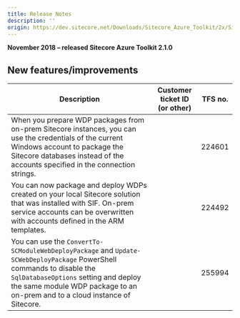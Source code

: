 ```yaml
---
title: Release Notes
description: ''
origin: https://dev.sitecore.net/Downloads/Sitecore_Azure_Toolkit/2x/Sitecore_Azure_Toolkit_210/Release_Notes
---
```


**November 2018 – released Sitecore Azure Toolkit 2.1.0**

## New features/improvements

 | Description | Customer ticket ID (or other) | TFS no. |
 | --- | --- | --- |
 | ​​​​When you prepare WDP packages from on-prem Sitecore instances, you can use the credentials of the current Windows account to package the Sitecore databases instead of the accounts specified in the connection strings​. |  | 224601 |
 | You can now package and deploy WDPs created on your local Sitecore solution that was installed with SIF. ​​On-prem service accounts can be overwritten with accounts defined in the ARM templates. ​​ |  | 224492 |
 | You can use the `ConvertTo-SCModuleWebDeployPackage` and `Update-SCWebDeployPackage` PowerShell commands to disable the `SqlDatabaseOptions` setting and deploy the same module WDP package to an on-prem and to a cloud instance of Sitecore. |  | 255994 |